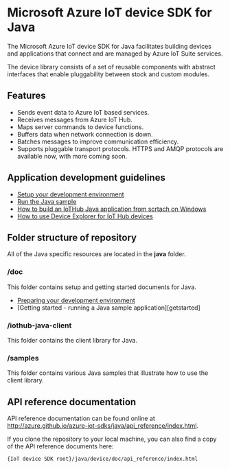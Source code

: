 # Microsoft Azure IoT device SDK for Java

The Microsoft Azure IoT device SDK for Java facilitates building devices and applications that connect and are managed by Azure IoT Suite services.

The device library consists of a set of reusable components with abstract interfaces that enable pluggability between stock and custom modules.

## Features

 * Sends event data to Azure IoT based services.
 * Receives messages from Azure IoT Hub.
 * Maps server commands to device functions.
 * Buffers data when network connection is down.
 * Batches messages to improve communication efficiency.
 * Supports pluggable transport protocols. HTTPS and AMQP protocols are available now, with more coming soon.


## Application development guidelines

- [Setup your development environment][devbox-setup]
- [Run the Java sample][run-java-sample]
- [How to build an IoTHub Java application from scrtach on Windows][how-to-build-a-java-app-from-scratch]
- [How to use Device Explorer for IoT Hub devices](../../tools/DeviceExplorer/doc/how_to_use_device_explorer.md)

## Folder structure of repository

All of the Java specific resources are located in the **java** folder.

### /doc

This folder contains setup and getting started documents for Java.

- [Preparing your development environment][devbox-setup]
- [Getting started - running a Java sample application][getstarted]

### /iothub-java-client

This folder contains the client library for Java.

### /samples

This folder contains various Java samples that illustrate how to use the client library.

## API reference documentation

API reference documentation can be found online at http://azure.github.io/azure-iot-sdks/java/api_reference/index.html.

If you clone the repository to your local machine, you can also find a copy of the API reference documents here:

```
{IoT device SDK root}/java/device/doc/api_reference/index.html
```

[devbox-setup]: doc/devbox_setup.md
[run-java-sample]: doc/run_sample_on_java.md
[how-to-build-a-java-app-from-scratch]: doc/how_to_build_a_java_app_from_scratch.md
